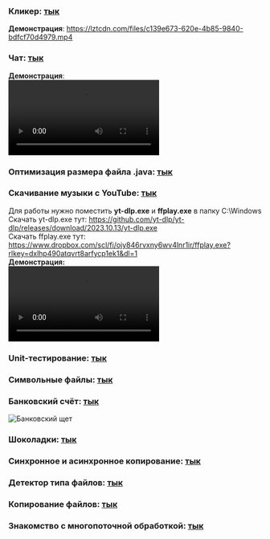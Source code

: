 ### Кликер: [тык](https://github.com/ImMALWARE/Java-SP/blob/main/Clicker.java)
**Демонстрация**: https://lztcdn.com/files/c139e673-620e-4b85-9840-bdfcf70d4979.mp4
### Чат: [тык](https://github.com/ImMALWARE/Java-SP/blob/main/Messenger.java)
**Демонстрация**:\
<video src="https://github.com/ImMALWARE/Java-SP/assets/53017160/6d2de647-7d4a-4406-af98-b8949bbc94d7"></video>
### Оптимизация размера файла .java: [тык](https://github.com/ImMALWARE/Java-SP/blob/main/Minimizer.java)
### Скачивание музыки с YouTube: [тык](https://github.com/ImMALWARE/Java-SP/blob/main/YoutubeDownloader.java)
Для работы нужно поместить **yt-dlp.exe** и **ffplay.exe** в папку C:\Windows\
Скачать yt-dlp.exe тут: https://github.com/yt-dlp/yt-dlp/releases/download/2023.10.13/yt-dlp.exe \
Скачать ffplay.exe тут: https://www.dropbox.com/scl/fi/ojy846rvxny6wv4lnr1ir/ffplay.exe?rlkey=dxlhp490atqvrt8arfycp1ek1&dl=1 \
**Демонстрация:**\
<video src="https://github.com/ImMALWARE/Java-SP/assets/53017160/0f1175d1-d874-4ab5-93ac-e744824e5af6"></video>
### Unit-тестирование: [тык](https://github.com/ImMALWARE/Java-SP/tree/main/UnitTesting)
### Символьные файлы: [тык](https://github.com/ImMALWARE/Java-SP/blob/main/LongestX.java)
### Банковский счёт: [тык](https://github.com/ImMALWARE/Java-SP/blob/main/BankBalance.java)
![Банковский щет](https://sun1-21.userapi.com/c851436/v851436363/189386/f_jpeU0aVBo.jpg)
### Шоколадки: [тык](https://github.com/ImMALWARE/Java-SP/blob/main/Chocolate.java)
### Синхронное и асинхронное копирование: [тык](https://github.com/ImMALWARE/Java-SP/tree/main/SyncCopying)
### Детектор типа файлов: [тык](https://github.com/ImMALWARE/Java-SP/blob/main/FileTypeDetector.java)
### Копирование файлов: [тык](https://github.com/ImMALWARE/Java-SP/tree/main/FileCopying)
### Знакомство с многопоточной обработкой: [тык](https://github.com/ImMALWARE/Java-SP/tree/main/Multithread)
